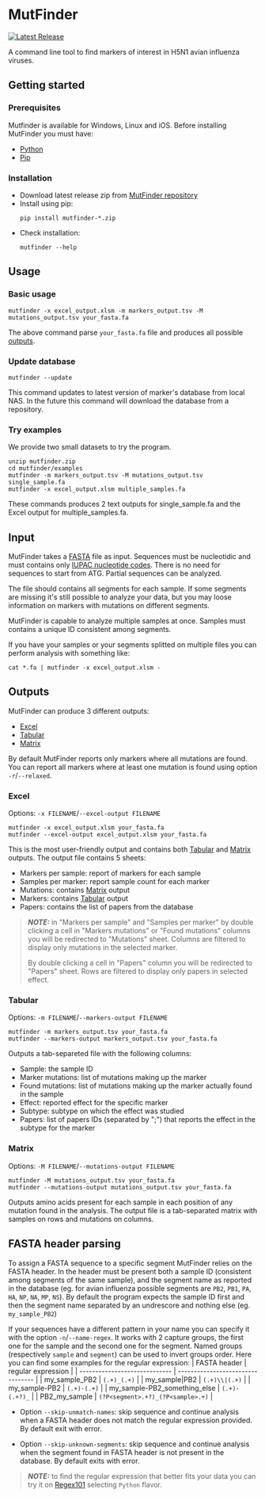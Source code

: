 # MutFinder
[![Latest Release](https://gitlab.izsvenezie.it/biv/flumut/mutfinder/-/badges/release.svg)](https://gitlab.izsvenezie.it/biv/flumut/mutfinder/-/releases)

A command line tool to find markers of interest in H5N1 avian influenza viruses.



## Getting started

### Prerequisites
Mutfinder is available for Windows, Linux and iOS.
Before installing MutFinder you must have:
- [Python](https://www.python.org/downloads/)
- [Pip](https://pypi.org/project/pip/)

### Installation
- Download latest release zip from [MutFinder repository](https://gitlab.izsvenezie.it/biv/flumut/mutfinder/-/releases)
- Install using pip:
    ```
    pip install mutfinder-*.zip
    ```
- Check installation:
    ```
    mutfinder --help
    ```

## Usage
### Basic usage
```
mutfinder -x excel_output.xlsm -m markers_output.tsv -M mutations_output.tsv your_fasta.fa
```
The above command parse `your_fasta.fa` file and produces all possible [outputs](#outputs).

### Update database
```
mutfinder --update
```
This command updates to latest version of marker's database from local NAS.
In the future this command will download the database from a repository.

### Try examples
We provide two small datasets to try the program.

```
unzip mutfinder.zip
cd mutfinder/examples
mutfinder -m markers_output.tsv -M mutations_output.tsv single_sample.fa
mutfinder -x excel_output.xlsm multiple_samples.fa 
```
These commands produces 2 text outputs for single_sample.fa and the Excel output for multiple_samples.fa.

## Input
MutFinder takes a [FASTA](https://en.wikipedia.org/wiki/FASTA_format) file as input.
Sequences must be nucleotidic and must contains only [IUPAC nucleotide codes](https://www.bioinformatics.org/sms/iupac.html).
There is no need for sequences to start from ATG.
Partial sequences can be analyzed.

The file should contains all segments for each sample.
If some segments are missing it's still possible to analyze your data,
but you may loose information on markers with mutations on different segments.

MutFinder is capable to analyze multiple samples at once.
Samples must contains a unique ID consistent among segments.

If you have your samples or your segments splitted on multiple files you can perform analysis with something like:
```
cat *.fa | mutfinder -x excel_output.xlsm -
```

## Outputs
MutFinder can produce 3 different outputs:
- [Excel](#excel)
- [Tabular](#tabular)
- [Matrix](#matrix)

By default MutFinder reports only markers where all mutations are found.
You can report all markers where at least one mutation is found using option `-r`/`--relaxed`.

### Excel
Options: `-x FILENAME`/`--excel-output FILENAME`
```
mutfinder -x excel_output.xlsm your_fasta.fa
mutfinder --excel-output excel_output.xlsm your_fasta.fa
```

This is the most user-friendly output and contains both [Tabular](#tabular) and [Matrix](#matrix) outputs.
The output file contains 5 sheets:
- Markers per sample: report of markers for each sample
- Samples per marker: report sample count for each marker
- Mutations: contains [Matrix](#matrix) output
- Markers: contains [Tabular](#tabular) output
- Papers: contains the list of papers from the database

> **_NOTE:_** in "Markers per sample" and "Samples per marker" by double clicking a cell in "Markers mutations" or "Found mutations" columns you will be redirected to "Mutations" sheet.
> Columns are filtered to display only mutations in the selected marker.
>
> By double clicking a cell in "Papers" column you will be redirected to "Papers" sheet. 
> Rows are filtered to display only papers in selected effect.

### Tabular
Options: `-m FILENAME`/`--markers-output FILENAME`
```
mutfinder -m markers_output.tsv your_fasta.fa
mutfinder --markers-output markers_output.tsv your_fasta.fa
```

Outputs a tab-separeted file with the following columns:
- Sample: the sample ID
- Marker mutations: list of mutations making up the marker
- Found mutations: list of mutations making up the marker actually found in the sample
- Effect: reported effect for the specific marker
- Subtype: subtype on which the effect was studied
- Papers: list of papers IDs (separated by ";") that reports the effect in the subtype for the marker

### Matrix
Options: `-M FILENAME`/`--mutations-output FILENAME`
```
mutfinder -M mutations_output.tsv your_fasta.fa
mutfinder --mutations-output mutations_output.tsv your_fasta.fa
```

Outputs amino acids present for each sample in each position of any mutation found in the analysis.
The output file is a tab-separated matrix with samples on rows and mutations on columns.

## FASTA header parsing
To assign a FASTA sequence to a specific segment MutFinder relies on the FASTA header.
In the header must be present both a sample ID (consistent among segments of the same sample),
and the segment name as reported in the database (eg. for avian influenza possible segments are `PB2`, `PB1`, `PA`, `HA`, `NP`, `NA`, `MP`, `NS`).
By default the program expects the sample ID first and then the segment name separated by an undrescore and nothing else (eg. `my_sample_PB2`)

If your sequences have a different pattern in your name you can specify it with the option `-n`/`--name-regex`.
It works with 2 capture groups, the first one for the sample and the second one for the segment.
Named groups (respectively `sample` and `segment`) can be used to invert groups order.
Here you can find some examples for the regular expression:
| FASTA header                  | regular expression                |
| ----------------------------- | --------------------------------- |
| my_sample_PB2                 | `(.+)_(.+)`                       |
| my_sample\|PB2                | `(.+)\\|(.+)`                     |
| my_sample-PB2                 | `(.+)-(.+)`                       |
| my_sample-PB2_something_else  | `(.+)-(.+?)_`                     |
| PB2_my_sample                 | `(?P<segment>.+?)_(?P<sample>.+)` |


- Option `--skip-unmatch-names`: skip sequence and continue analysis when a FASTA header does not match the regular expression provided. By default exit with error.

- Option `--skip-unknown-segments`: skip sequence and continue analysis when the segment found in FASTA header is not present in the database. By default exits with error. 

> **_NOTE:_** to find the regular expression that better fits your data you can try it on [Regex101](https://regex101.com/) selecting `Python` flavor.
